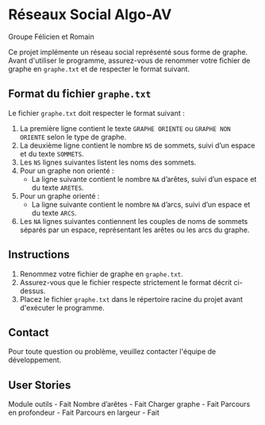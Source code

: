 # Réseaux Social Algo-AV

Groupe Félicien et Romain

Ce projet implémente un réseau social représenté sous forme de graphe. Avant d'utiliser le programme, assurez-vous de renommer votre fichier de graphe en `graphe.txt` et de respecter le format suivant.

## Format du fichier `graphe.txt`

Le fichier `graphe.txt` doit respecter le format suivant :

1. La première ligne contient le texte `GRAPHE ORIENTE` ou `GRAPHE NON ORIENTE` selon le type de graphe.
2. La deuxième ligne contient le nombre `NS` de sommets, suivi d’un espace et du texte `SOMMETS`.
3. Les `NS` lignes suivantes listent les noms des sommets.
4. Pour un graphe non orienté :
   - La ligne suivante contient le nombre `NA` d’arêtes, suivi d’un espace et du texte `ARETES`.
5. Pour un graphe orienté :
   - La ligne suivante contient le nombre `NA` d’arcs, suivi d’un espace et du texte `ARCS`.
6. Les `NA` lignes suivantes contiennent les couples de noms de sommets séparés par un espace, représentant les arêtes ou les arcs du graphe.

## Instructions

1. Renommez votre fichier de graphe en `graphe.txt`.
2. Assurez-vous que le fichier respecte strictement le format décrit ci-dessus.
3. Placez le fichier `graphe.txt` dans le répertoire racine du projet avant d'exécuter le programme.

## Contact

Pour toute question ou problème, veuillez contacter l'équipe de développement.

## User Stories

Module outils - Fait
Nombre d’arêtes - Fait
Charger graphe - Fait
Parcours en profondeur - Fait
Parcours en largeur - Fait
